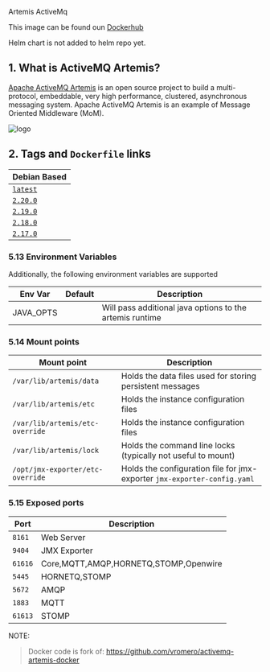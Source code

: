 Artemis ActiveMq

This image can be found oun [Dockerhub](https://hub.docker.com/repository/docker/igorivanovic/activemq-artemis/general)

Helm chart is not added to helm repo yet.


## 1. What is ActiveMQ Artemis?

[Apache ActiveMQ Artemis](https://activemq.apache.org/artemis) is an open source project to build a multi-protocol, embeddable, very high performance, clustered, asynchronous messaging system. Apache ActiveMQ Artemis is an example of Message Oriented Middleware (MoM).

![logo](https://activemq.apache.org/assets/img/activemq_logo_black_small.png)

## 2. Tags and `Dockerfile` links

| Debian Based                                                                                      |
|---------------------------------------------------------------------------------------------------| 
| [`latest`](https://raw.githubusercontent.com/opsk8s/activemq-artemis/master/docker/Dockerfile) |
| [`2.20.0`](https://raw.githubusercontent.com/opsk8s/activemq-artemis/master/docker/Dockerfile) | 
| [`2.19.0`](https://github.com/opsk8s/activemq-artemis/blob/master/docker/Dockerfile-jdk8) |
| [`2.18.0`](https://github.com/opsk8s/activemq-artemis/blob/master/docker/Dockerfile-jdk8) |
| [`2.17.0`](https://github.com/opsk8s/activemq-artemis/blob/master/docker/Dockerfile-jdk8) |


### 5.13 Environment Variables

Additionally, the following environment variables are supported

| Env Var         | Default          | Description                                                       |
|---------------- |----------------- |-------------------------------------------------------------------|
|JAVA_OPTS        |                  |Will pass additional java options to the artemis runtime           |

### 5.14 Mount points

| Mount point                      | Description                                                              |
|--------------------------------- |--------------------------------------------------------------------------|
|`/var/lib/artemis/data`           | Holds the data files used for storing persistent messages                |
|`/var/lib/artemis/etc`            | Holds the instance configuration files                                   |
|`/var/lib/artemis/etc-override`   | Holds the instance configuration files                                   |
|`/var/lib/artemis/lock`           | Holds the command line locks (typically not useful to mount)             |
|`/opt/jmx-exporter/etc-override`  | Holds the configuration file for jmx-exporter `jmx-exporter-config.yaml` |

### 5.15 Exposed ports

| Port    | Description                                                     |
|-------- |-----------------------------------------------------------------|
| `8161`  | Web Server                                                      |
| `9404`  | JMX Exporter                                                    |
| `61616` | Core,MQTT,AMQP,HORNETQ,STOMP,Openwire                           |
| `5445`  | HORNETQ,STOMP                                                   |
| `5672`  | AMQP                                                            |
| `1883`  | MQTT                                                            |
| `61613` | STOMP                                                           |


NOTE:
> Docker code is fork of: https://github.com/vromero/activemq-artemis-docker